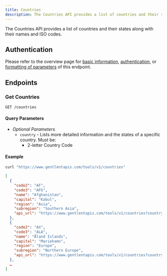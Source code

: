 ```yaml
---
title: Countries
description: The Countries API provides a list of countries and their states along with their names and ISO codes.
---
```


The Countries API provides a list of countries and their states along with their names and ISO codes.

## Authentication

Please refer to the overview page for [basic information](/docs/tools-api/), [authentication](/docs/tools-api/#authentication), or [formatting of parameters](/docs/tools-api/#parameters) of this endpoint.

## Endpoints

### Get Countries

```url title="Endpoint URL"
GET /countries
```

#### Query Parameters

- _Optional Parameters_
  - `country` - Lists more detailed information and the states of a specific country. Must be:
    - 2-letter Country Code

#### Example

```bash title="CURL"
curl "https://www.gentlentapis.com/tools/v1/countries"
```

```json title="Response"
[
​  {
​    "code2": "AF",
​    "code3": "AFG",
​    "name": "Afghanistan",
​    "capital": "Kabul",
​    "region": "Asia",
​    "subregion": "Southern Asia",
​    "api_url": "https://www.gentlentapis.com/tools/v1/countries?country=AF"
​  },
​  {
​    "code2": "AX",
​    "code3": "ALA",
​    "name": "Åland Islands",
​    "capital": "Mariehamn",
​    "region": "Europe",
​    "subregion": "Northern Europe",
​    "api_url": "https://www.gentlentapis.com/tools/v1/countries?country=AX"
​  },
​  …
]
```
